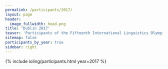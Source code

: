 ```yaml
---
permalink: /participants/2017/
layout: page
header:
  image_fullwidth: head.png
title: 'Dublin 2017'
teaser: 'Participants of the Fifteenth International Linguistics Olympiad'
sitemap: false
participants_by_year: true
sidebar: right
---
```


{% include ioling/participants.html year=2017 %}